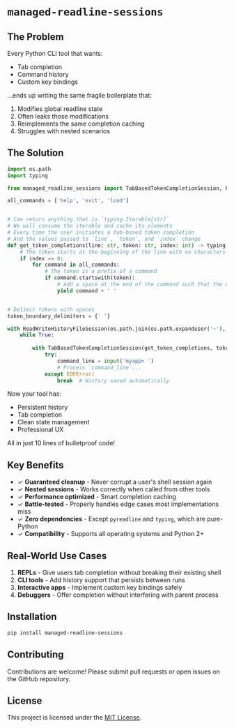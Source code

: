 # `managed-readline-sessions`

## The Problem

Every Python CLI tool that wants:

- Tab completion
- Command history
- Custom key bindings

...ends up writing the same fragile boilerplate that:

1. Modifies global readline state
2. Often leaks those modifications
3. Reimplements the same completion caching
4. Struggles with nested scenarios

## The Solution

```python
import os.path
import typing

from managed_readline_sessions import TabBasedTokenCompletionSession, ReadWriteHistoryFileSession

all_commands = ['help', 'exit', 'load']


# Can return anything that is `typing.Iterable[str]`
# We will consume the iterable and cache its elements
# Every time the user initiates a tab-based token completion
# And the values passed to `line`, `token`, and `index` change
def get_token_completions(line: str, token: str, index: int) -> typing.Iterable[str]:
    # The token starts at the beginning of the line with no characters in front of it
    if index == 0:
        for command in all_commands:
            # The token is a prefix of a command
            if command.startswith(token):
                # Add a space at the end of the command such that the user moves on to enter the next token
                yield command + ' '


# Delimit tokens with spaces
token_boundary_delimiters = {' '}

with ReadWriteHistoryFileSession(os.path.join(os.path.expanduser('~'), '.myapp_history')):
    while True:
        
        with TabBasedTokenCompletionSession(get_token_completions, token_boundary_delimiters):
            try:
                command_line = input('myapp> ')
                # Process `command_line`...
            except EOFError:
                break  # History saved automatically
```

Now your tool has:
- Persistent history
- Tab completion
- Clean state management
- Professional UX

All in just 10 lines of bulletproof code!

## Key Benefits

- ✓ **Guaranteed cleanup** - Never corrupt a user's shell session again  
- ✓ **Nested sessions** - Works correctly when called from other tools  
- ✓ **Performance optimized** - Smart completion caching  
- ✓ **Battle-tested** - Properly handles edge cases most implementations miss  
- ✓ **Zero dependencies** - Except `pyreadline` and `typing`, which are pure-Python
- ✓ **Compatibility** - Supports all operating systems and Python 2+

## Real-World Use Cases

1. **REPLs** - Give users tab completion without breaking their existing shell
2. **CLI tools** - Add history support that persists between runs
3. **Interactive apps** - Implement custom key bindings safely
4. **Debuggers** - Offer completion without interfering with parent process

## Installation

```bash
pip install managed-readline-sessions
```

## Contributing

Contributions are welcome! Please submit pull requests or open issues on the GitHub repository.

## License

This project is licensed under the [MIT License](LICENSE).